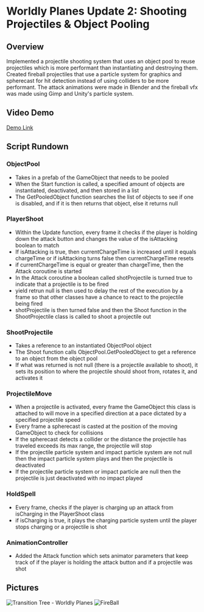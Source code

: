 # Worldly Planes Update 2: Shooting Projectiles & Object Pooling

## Overview
Implemented a projectile shooting system that uses an object pool to reuse projectiles which is more performant than instantiating and destroying them. Created fireball projectiles that use a particle system for graphics and spherecast for hit detection instead of using colliders to be more performant. The attack animations were made in Blender and the fireball vfx was made using Gimp and Unity's particle system.

## Video Demo
[Demo Link](https://youtu.be/NOM3izz8rSM)

## Script Rundown

### ObjectPool
- Takes in a prefab of the GameObject that needs to be pooled
- When the Start function is called, a specified amount of objects are instantiated, deactivated, and then stored in a list
- The GetPooledObject function searches the list of objects to see if one is disabled, and if it is then returns that object, else it returns null

### PlayerShoot
- Within the Update function, every frame it checks if the player is holding down the attack button and changes the value of the isAttacking boolean to match
- If isAttacking is true, then currentChargeTime is increased until it equals chargeTime or if isAttacking turns false then currentChargeTime resets
- if currentChargeTime is equal or greater than chargeTime, then the Attack coroutine is started
- In the Attack coroutine a boolean called shotProjectile is turned true to indicate that a projectile is to be fired
- yield retrun null is then used to delay the rest of the execution by a frame so that other classes have a chance to react to the projectile being fired
- shotProjectile is then turned false and then the Shoot function in the ShootProjectile class is called to shoot a projectile out

### ShootProjectile
- Takes a reference to an instantiated ObjectPool object
- The Shoot function calls ObjectPool.GetPooledObject to get a reference to an object from the object pool
- If what was returned is not null (there is a projectile available to shoot), it sets its position to where the projectile should shoot from, rotates it, and activates it

### ProjectileMove
- When a projectile is activated, every frame the GameObject this class is attached to will move in a specified direction at a pace dictated by a specified projectile speed
- Every frame a spherecast is casted at the position of the moving GameObject to check for collisions
- If the spherecast detects a collider or the distance the projectile has traveled exceeds its max range, the projectile will stop
- If the projectile particle system and impact particle system are not null then the impact particle system plays and then the projectile is deactivated
- If the projectile particle system or impact particle are null then the projectile is just deactivated with no impact played

### HoldSpell
- Every frame, checks if the player is charging up an attack from isCharging in the PlayerShoot class
- if isCharging is true, it plays the charging particle system until the player stops charging or a projectile is shot

### AnimationController
- Added the Attack function which sets animator parameters that keep track of if the player is holding the attack button and if a projectile was shot 

## Pictures
![Transition Tree - Worldly Planes](https://github.com/user-attachments/assets/c7c94577-5d5d-4ca9-a379-7612bc099b73)
![FireBall](https://github.com/user-attachments/assets/41f45a69-58d0-47fd-8cad-20e702cf8b08)



